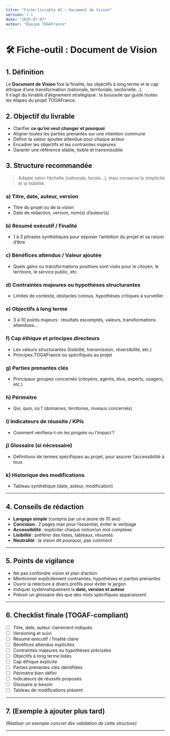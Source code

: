 ```yaml
---
titre: "Fiche-livrable #1 – Document de Vision"
version: 1.1
date: "2025-07-07"
auteur: "Équipe TOGAFrance"
---
```


# 🛠️ Fiche-outil : Document de Vision

## 1. Définition

Le **Document de Vision** fixe la finalité, les objectifs à long terme et le cap éthique d’une transformation (nationale, territoriale, sectorielle…).  
Il s’agit du livrable d’alignement stratégique : la boussole qui guide toutes les étapes du projet TOGAFrance.

## 2. Objectif du livrable

- Clarifier **ce qu’on veut changer et pourquoi**
- Aligner toutes les parties prenantes sur une intention commune
- Définir la valeur ajoutée attendue pour chaque acteur
- Encadrer les objectifs et les contraintes majeures
- Garantir une référence stable, lisible et transmissible

## 3. Structure recommandée

> Adapte selon l’échelle (nationale, locale…), mais conserve la simplicité et la lisibilité.

### a) Titre, date, auteur, version

- Titre du projet ou de la vision
- Date de rédaction, version, nom(s) d’auteur(s)

### b) Résumé exécutif / Finalité

- 1 à 3 phrases synthétiques pour exposer l’ambition du projet et sa raison d’être

### c) Bénéfices attendus / Valeur ajoutée

- Quels gains ou transformations positives sont visés pour le citoyen, le territoire, le service public, etc.

### d) Contraintes majeures ou hypothèses structurantes

- Limites de contexte, obstacles connus, hypothèses critiques à surveiller

### e) Objectifs à long terme

- 3 à 10 points majeurs : résultats escomptés, valeurs, transformations attendues…

### f) Cap éthique et principes directeurs

- Les valeurs structurantes (lisibilité, transmission, réversibilité, etc.)
- Principes TOGAFrance ou spécifiques au projet

### g) Parties prenantes clés

- Principaux groupes concernés (citoyens, agents, élus, experts, usagers, etc.)

### h) Périmètre

- Qui, quoi, où ? (domaines, territoires, niveaux concernés)

### i) Indicateurs de réussite / KPIs

- Comment vérifiera-t-on les progrès ou l’impact ?

### j) Glossaire (si nécessaire)

- Définitions de termes spécifiques au projet, pour assurer l’accessibilité à tous

### k) Historique des modifications

- Tableau synthétique (date, auteur, modification)

---

## 4. Conseils de rédaction

- **Langage simple** (compris par un·e jeune de 10 ans)
- **Concision** : 2 pages max pour l’essentiel, éviter le verbiage
- **Accessibilité** : expliciter chaque notion/un mot complexe
- **Lisibilité** : préférer des listes, tableaux, résumés
- **Neutralité** : la vision dit _pourquoi_, pas _comment_

---

## 5. Points de vigilance

- Ne pas confondre vision et plan d’action
- Mentionner explicitement contraintes, hypothèses et parties prenantes
- Ouvrir la relecture à divers profils pour éviter le jargon
- Indiquer systématiquement la **date, version et auteur**
- Prévoir un glossaire dès que des mots spécifiques apparaissent

---

## 6. Checklist finale (TOGAF-compliant)

- [ ] Titre, date, auteur clairement indiqués
- [ ] Versioning et suivi
- [ ] Résumé exécutif / finalité claire
- [ ] Bénéfices attendus explicités
- [ ] Contraintes majeures ou hypothèses précisées
- [ ] Objectifs à long terme listés
- [ ] Cap éthique explicite
- [ ] Parties prenantes clés identifiées
- [ ] Périmètre bien défini
- [ ] Indicateurs de réussite proposés
- [ ] Glossaire si besoin
- [ ] Tableau de modifications présent

---

## 7. (Exemple à ajouter plus tard)

_(Réaliser un exemple concret dès validation de cette structure)_

---
